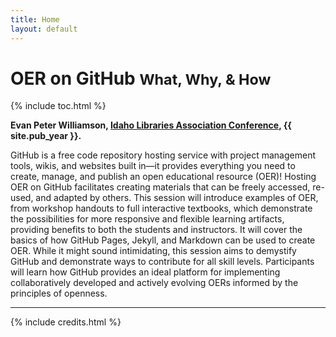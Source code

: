 ```yaml
---
title: Home
layout: default
---
```


# OER on GitHub <small class="text-muted">What, Why, & How</small>

{% include toc.html %}

**Evan Peter Williamson, [Idaho Libraries Association Conference](https://web.archive.org/web/20181029024439/https://conference.idaholibraries.org/), {{ site.pub_year }}.**

GitHub is a free code repository hosting service with project management tools, wikis, and websites built in—it provides everything you need to create, manage, and publish an open educational resource (OER)! 
Hosting OER on GitHub facilitates creating materials that can be freely accessed, re-used, and adapted by others. 
This session will introduce examples of OER, from workshop handouts to full interactive textbooks, which demonstrate the possibilities for more responsive and flexible learning artifacts, providing benefits to both the students and instructors. 
It will cover the basics of how GitHub Pages, Jekyll, and Markdown can be used to create OER. 
While it might sound intimidating, this session aims to demystify GitHub and demonstrate ways to contribute for all skill levels. 
Participants will learn how GitHub provides an ideal platform for implementing collaboratively developed and actively evolving OERs informed by the principles of openness.

------

{% include credits.html %}
